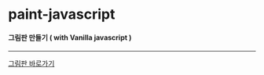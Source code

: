 # paint-javascript
#### 그림판 만들기 ( with Vanilla javascript )

<hr/>

[그림판 바로가기](https://chanho-yoon.github.io/paint-javascript)
